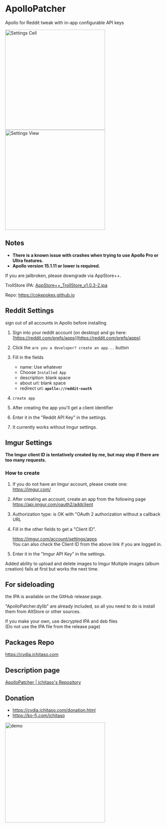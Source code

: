# ApolloPatcher
Apollo for Reddit tweak with in-app configurable API keys  

<img src="https://github.com/ichitaso/ApolloPatcher/assets/980215/2e71cc2d-a913-484e-864a-4d6c92be30ae" width="320" alt="Settings Cell">

<img src="https://github.com/ichitaso/ApolloPatcher/assets/980215/ba4e2be9-3aa3-4bb3-bb02-c36ceb143275" width="320" alt="Settings View">

## Notes
- **There is a known issue with crashes when trying to use Apollo Pro or Ultra features.**
- **Apollo version 15.1.11 or lower is required.**
  
If you are jailbroken, please downgrade via AppStore++.

TrollStore IPA: [AppStore++_TrollStore_v1.0.3-2.ipa](https://github.com/CokePokes/AppStorePlus-TrollStore/releases/download/v1.2-1/AppStore++_TrollStore_v1.0.3-2.ipa)

Repo: https://cokepokes.github.io

## Reddit Settings

sign out of all accounts in Apollo before installing

1. Sign into your reddit account (on desktop) and go here:  
    [https://reddit.com/prefs/apps](https://reddit.com/prefs/apps)
3. Click the `are you a developer? create an app...` button
4. Fill in the fields
	* name: Use whatever
	* Choose `Installed App`
	* description: blank space
	* about url: blank space
	* redirect uri: **`apollo://reddit-oauth`**
5. `create app`

6. After creating the app you'll get a client identifier

7. Enter it in the "Reddit API Key" in the settings.

8. It currently works without Imgur settings.

## Imgur Settings
**The Imgur client ID is tentatively created by me, but may stop if there are too many requests.**

### How to create

1. If you do not have an Imgur account, please create one:  
   https://imgur.com/

2. After creating an account, create an app from the following page  
   https://api.imgur.com/oauth2/addclient

3. Authorization type: is OK with "OAuth 2 authorization without a callback URL

4. Fill in the other fields to get a "Client ID".
  
   https://imgur.com/account/settings/apps  
   You can also check the Client ID from the above link if you are logged in.

5. Enter it in the "Imgur API Key" in the settings.

  Added ability to upload and delete images to Imgur
  Multiple images (album creation) fails at first but works the next time.

## For sideloading

the IPA is available on the GitHub release page.

"ApolloPatcher.dylib" are already included, so all you need to do is install them from AltStore or other sources.  

If you make your own, use decrypted IPA and deb files  
(Do not use the IPA file from the release page)

## Packages Repo
https://cydia.ichitaso.com

## Description page
[ApolloPatcher | ichitaso's Repository](https://cydia.ichitaso.com/depiction/apollopatcher.html)

## Donation
- https://cydia.ichitaso.com/donation.html
- https://ko-fi.com/ichitaso

<img src="https://github.com/ichitaso/ApolloPatcher/assets/980215/ed25cfcf-922e-4c7b-9bbd-f32d86deeb32" width="320" alt="demo">
